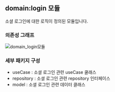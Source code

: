 ## domain:login 모듈
소셜 로그인에 대한 로직이 정의된 모듈입니다.

### 의존성 그래프
![domain_login모듈](https://github.com/Bookmark-Oneday/Bookmark-Android/assets/39579912/9b21f594-f111-4dbd-be7c-4efb6714ac2b)

### 세부 패키지 구성
- useCase : 소셜 로그인 관련 useCase 쿨래스
- repository : 소셜 로그인 관련 repository 인터페이스
- model : 소셜 로그인 관련 데이터 클래스